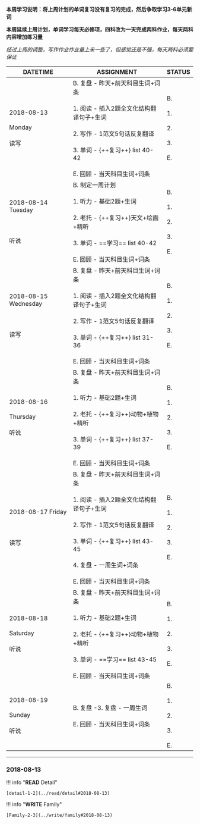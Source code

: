 **本周学习说明：将上周计划的单词复习没有复习的完成，然后争取学习3-6单元新词**

**本周延续上周计划，单词学习每天必修项，四科改为一天完成两科作业，每天两科内容增加练习量**

*经过上周的调整，写作作业作业量上来一些了，但感觉还是不强，每天两科必须要保证*


DATETIME |  ASSIGNMENT | STATUS
------------ | ------------- | -------------
2018-08-13 <br><br> Monday <br><br>读写 | B. 复盘 - 昨天+前天科目生词+词条<br><br> 1. 阅读 - 插入2题全文化结构翻译句子+生词<br><br>2. 写作 - 1范文5句话反复翻译<br><br>3. 单词 - {++复习++} list 40-42 <br><br>E. 回顾 - 当天科目生词+词条 | B. <br><br>1. <br><br>2. <br><br>3. <br><br>E.
2018-08-14 Tuesday <br><br> <br><br>听说 | B.  制定一周计划<br><br>1. 听力 - 基础2题+生词<br><br> 2. 老托 - {++复习++}天文+绘画+精听<br><br>3. 单词 - ==学习== list 40-42 <br><br>E. 回顾 - 当天科目生词+词条 | B. <br><br>1. <br><br>2. <br><br>3. <br><br>E.
2018-08-15 Wednesday <br><br> <br><br>读写 | B. 复盘 - 昨天+前天科目生词+词条<br><br>1. 阅读 - 插入2题全文化结构翻译句子+生词<br><br>2. 写作 - 1范文5句话反复翻译<br><br>3. 单词 - {++复习++} list 31-36 <br><br>E. 回顾 - 当天科目生词+词条 | B. <br><br>1. <br><br>2. <br><br>3. <br><br>E.
2018-08-16 <br><br> Thursday <br><br>听说  | B. 复盘 - 昨天+前天科目生词+词条<br><br>1. 听力 - 基础2题+生词<br><br> 2. 老托 - {++复习++}动物+植物+精听<br><br>3. 单词 - {++复习++} list 37-39 <br><br>E. 回顾 - 当天科目生词+词条 | B. <br><br>1. <br><br>2. <br><br>3. <br><br>E.
2018-08-17 Friday <br><br> <br><br>读写 | B. 复盘 - 昨天+前天科目生词+词条<br><br>1. 阅读 - 插入2题全文化结构翻译句子+生词<br><br>2. 写作 - 1范文5句话反复翻译<br><br>3. 单词 - {++复习++} list 43-45<br><br>4. 复盘 - 一周生词+词条<br><br>E. 回顾 - 当天科目生词+词条 | B. <br><br>1. <br><br>2. <br><br>3. <br><br>E.
2018-08-18 <br><br> Saturday <br><br>听说 | B. 复盘 - 昨天+前天科目生词+词条 <br><br>1. 听力 - 基础2题+生词<br><br> 2. 老托 - {++复习++}动物+植物+精听<br><br>3. 单词 - ==学习== list 43-45 <br><br>E. 回顾 - 当天科目生词+词条 | B. <br><br>1. <br><br>2. <br><br>3. <br><br>E.
2018-08-19 <br><br> Sunday<br><br>听说  | B. 复盘 -3. 复盘 - 一周生词<br><br>E. 回顾 - 当天科目生词+词条 | B. <br><br>1. <br><br>2. <br><br>3. <br><br>E.


----
    
### 2018-08-13

!!! info "**READ** Detail"
    
    [detail-1-2](../read/detail#2018-08-13)
    
!!! info "**WRITE** Family"
    
    [Family-2-3](../write/family#2018-08-13)